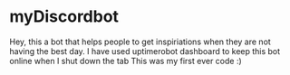 # myDiscordbot
Hey, this a bot that helps people to get inspiriations when they are not having the best day.
I have used uptimerobot dashboard to keep this bot online when I shut down the tab 
This was my first ever code :)
